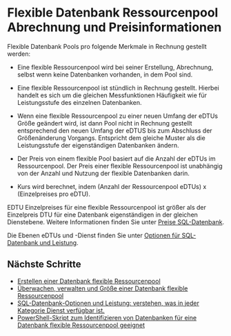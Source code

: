 <properties
    pageTitle="SQL-Datenbank flexible Ressourcenpool Preis und Leistung"
    description="Speziell für flexible Datenbank Pools Preisinformationen."
    services="sql-database"
    documentationCenter=""
    authors="srinia"
    manager="jhubbard"
    editor=""/>

<tags
    ms.service="sql-database"
    ms.devlang="NA"
    ms.date="05/27/2016"
    ms.author="srinia"
    ms.workload="data-management"
    ms.topic="article"
    ms.tgt_pltfrm="NA"/>


# <a name="elastic-database-pool-billing-and-pricing-information"></a>Flexible Datenbank Ressourcenpool Abrechnung und Preisinformationen

Flexible Datenbank Pools pro folgende Merkmale in Rechnung gestellt werden:

- Eine flexible Ressourcenpool wird bei seiner Erstellung, Abrechnung, selbst wenn keine Datenbanken vorhanden, in dem Pool sind.
- Eine flexible Ressourcenpool ist stündlich in Rechnung gestellt. Hierbei handelt es sich um die gleichen Messfunktionen Häufigkeit wie für Leistungsstufe des einzelnen Datenbanken.
- Wenn eine flexible Ressourcenpool zu einer neuen Umfang der eDTUs Größe geändert wird, ist dann Pool nicht in Rechnung gestellt entsprechend den neuen Umfang der eDTUS bis zum Abschluss der Größenänderung Vorgangs. Entspricht dem gleiche Muster als die Leistungsstufe der eigenständigen Datenbanken ändern.


- Der Preis von einem flexible Pool basiert auf die Anzahl der eDTUs im Ressourcenpool. Der Preis einer flexible Ressourcenpool ist unabhängig von der Anzahl und Nutzung der flexible Datenbanken darin.
- Kurs wird berechnet, indem (Anzahl der Ressourcenpool eDTUs) x (Einzelpreises pro eDTU).

EDTU Einzelpreises für eine flexible Ressourcenpool ist größer als der Einzelpreis DTU für eine Datenbank eigenständigen in der gleichen Dienstebene. Weitere Informationen finden Sie unter [Preise SQL-Datenbank](https://azure.microsoft.com/pricing/details/sql-database/). 


Die Ebenen eDTUs und -Dienst finden Sie unter [Optionen für SQL-Datenbank und Leistung](sql-database-service-tiers.md).

## <a name="next-steps"></a>Nächste Schritte

- [Erstellen einer Datenbank flexible Ressourcenpool](sql-database-elastic-pool-create-portal.md)
- [Überwachen, verwalten und Größe einer Datenbank flexible Ressourcenpool](sql-database-elastic-pool-manage-portal.md)
- [SQL-Datenbank-Optionen und Leistung: verstehen, was in jeder Kategorie Dienst verfügbar ist.](sql-database-service-tiers.md)
- [PowerShell-Skript zum Identifizieren von Datenbanken für eine Datenbank flexible Ressourcenpool geeignet](sql-database-elastic-pool-database-assessment-powershell.md)
